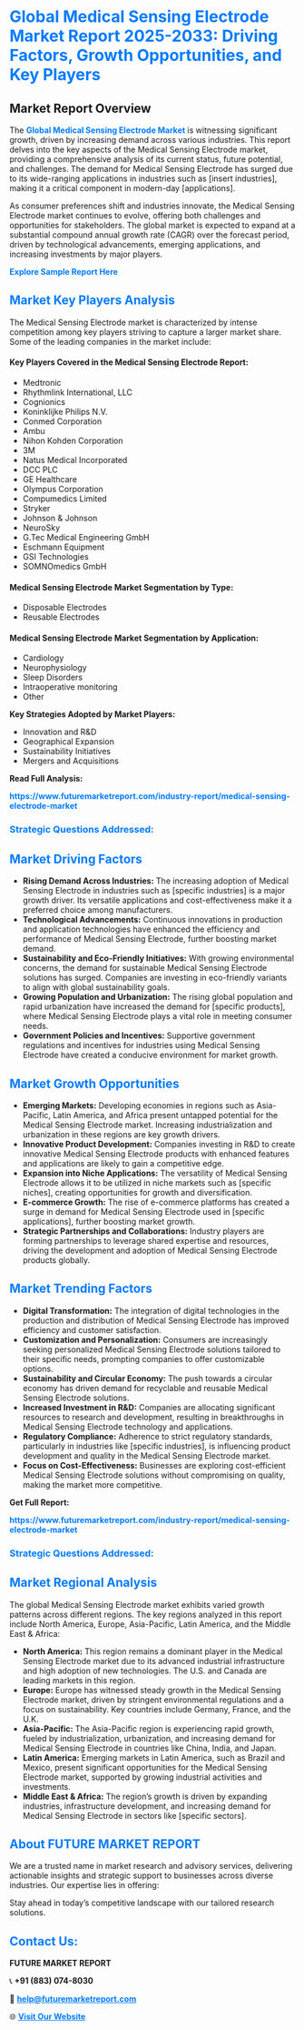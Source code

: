 <h1 style="color: #007BFF;">Global Medical Sensing Electrode Market Report 2025-2033: Driving Factors, Growth Opportunities, and Key Players</h1>

<section id="overview">
<h2>Market Report Overview</h2>
<p>The <a href="https://www.futuremarketreport.com/industry-report/medical-sensing-electrode-market" style="color: #007BFF; text-decoration: none;"><strong>Global Medical Sensing Electrode Market</strong></a> is witnessing significant growth, driven by increasing demand across various industries. This report delves into the key aspects of the Medical Sensing Electrode market, providing a comprehensive analysis of its current status, future potential, and challenges. The demand for Medical Sensing Electrode has surged due to its wide-ranging applications in industries such as [insert industries], making it a critical component in modern-day [applications].</p>
<p>As consumer preferences shift and industries innovate, the Medical Sensing Electrode market continues to evolve, offering both challenges and opportunities for stakeholders. The global market is expected to expand at a substantial compound annual growth rate (CAGR) over the forecast period, driven by technological advancements, emerging applications, and increasing investments by major players.</p>
</section>

<section id="overview">
<p><a href="https://www.futuremarketreport.com/request-sample/reportId=64652" style="color: #007BFF; text-decoration: none;"><strong>Explore Sample Report Here</strong></a></p>
</section>

<section id="key-players">
<h2 style="color: #007BFF;">Market Key Players Analysis</h2>
<p>The Medical Sensing Electrode market is characterized by intense competition among key players striving to capture a larger market share. Some of the leading companies in the market include:</p>
<h4>Key Players Covered in the Medical Sensing Electrode Report:</h4>
<ul><li>Medtronic</li><li>Rhythmlink International, LLC</li><li>Cognionics</li><li>Koninklijke Philips N.V.</li><li>Conmed Corporation</li><li>Ambu</li><li>Nihon Kohden Corporation</li><li>3M</li><li>Natus Medical Incorporated</li><li>DCC PLC</li><li>GE Healthcare</li><li>Olympus Corporation</li><li>Compumedics Limited</li><li>Stryker</li><li>Johnson &amp; Johnson</li><li>NeuroSky</li><li>G.Tec Medical Engineering GmbH</li><li>Eschmann Equipment</li><li>GSI Technologies</li><li>SOMNOmedics GmbH</li></ul>
<h4>Medical Sensing Electrode Market Segmentation by Type:</h4>
<ul><li>Disposable Electrodes</li><li>Reusable Electrodes</li></ul>

<h4>Medical Sensing Electrode Market Segmentation by Application:</h4>
<ul><li>Cardiology</li><li>Neurophysiology</li><li>Sleep Disorders</li><li>Intraoperative monitoring</li><li>Other</li></ul>
<p><strong>Key Strategies Adopted by Market Players:</strong></p>
<ul>
<li>Innovation and R&D</li>
<li>Geographical Expansion</li>
<li>Sustainability Initiatives</li>
<li>Mergers and Acquisitions</li>
</ul>
</section>

<section>
<p><strong>Read Full Analysis: </strong></p><a href="https://www.futuremarketreport.com/industry-report/medical-sensing-electrode-market" style="color: #007BFF; text-decoration: none;"><strong>https://www.futuremarketreport.com/industry-report/medical-sensing-electrode-market</strong></a>
<h3 style="color: #007BFF;">Strategic Questions Addressed:</h3>
</section>

<section id="driving-factors">
<h2 style="color: #007BFF;">Market Driving Factors</h2>
<ul>
<li><strong>Rising Demand Across Industries:</strong> The increasing adoption of Medical Sensing Electrode in industries such as [specific industries] is a major growth driver. Its versatile applications and cost-effectiveness make it a preferred choice among manufacturers.</li>
<li><strong>Technological Advancements:</strong> Continuous innovations in production and application technologies have enhanced the efficiency and performance of Medical Sensing Electrode, further boosting market demand.</li>
<li><strong>Sustainability and Eco-Friendly Initiatives:</strong> With growing environmental concerns, the demand for sustainable Medical Sensing Electrode solutions has surged. Companies are investing in eco-friendly variants to align with global sustainability goals.</li>
<li><strong>Growing Population and Urbanization:</strong> The rising global population and rapid urbanization have increased the demand for [specific products], where Medical Sensing Electrode plays a vital role in meeting consumer needs.</li>
<li><strong>Government Policies and Incentives:</strong> Supportive government regulations and incentives for industries using Medical Sensing Electrode have created a conducive environment for market growth.</li>
</ul>
</section>

<section id="growth-opportunities">
<h2 style="color: #007BFF;">Market Growth Opportunities</h2>
<ul>
<li><strong>Emerging Markets:</strong> Developing economies in regions such as Asia-Pacific, Latin America, and Africa present untapped potential for the Medical Sensing Electrode market. Increasing industrialization and urbanization in these regions are key growth drivers.</li>
<li><strong>Innovative Product Development:</strong> Companies investing in R&D to create innovative Medical Sensing Electrode products with enhanced features and applications are likely to gain a competitive edge.</li>
<li><strong>Expansion into Niche Applications:</strong> The versatility of Medical Sensing Electrode allows it to be utilized in niche markets such as [specific niches], creating opportunities for growth and diversification.</li>
<li><strong>E-commerce Growth:</strong> The rise of e-commerce platforms has created a surge in demand for Medical Sensing Electrode used in [specific applications], further boosting market growth.</li>
<li><strong>Strategic Partnerships and Collaborations:</strong> Industry players are forming partnerships to leverage shared expertise and resources, driving the development and adoption of Medical Sensing Electrode products globally.</li>
</ul>
</section>

<section id="trending-factors">
<h2 style="color: #007BFF;">Market Trending Factors</h2>
<ul>
<li><strong>Digital Transformation:</strong> The integration of digital technologies in the production and distribution of Medical Sensing Electrode has improved efficiency and customer satisfaction.</li>
<li><strong>Customization and Personalization:</strong> Consumers are increasingly seeking personalized Medical Sensing Electrode solutions tailored to their specific needs, prompting companies to offer customizable options.</li>
<li><strong>Sustainability and Circular Economy:</strong> The push towards a circular economy has driven demand for recyclable and reusable Medical Sensing Electrode solutions.</li>
<li><strong>Increased Investment in R&D:</strong> Companies are allocating significant resources to research and development, resulting in breakthroughs in Medical Sensing Electrode technology and applications.</li>
<li><strong>Regulatory Compliance:</strong> Adherence to strict regulatory standards, particularly in industries like [specific industries], is influencing product development and quality in the Medical Sensing Electrode market.</li>
<li><strong>Focus on Cost-Effectiveness:</strong> Businesses are exploring cost-efficient Medical Sensing Electrode solutions without compromising on quality, making the market more competitive.</li>
</ul>
</section>

<section>
<p><strong>Get Full Report: </strong></p><a href="https://www.futuremarketreport.com/industry-report/medical-sensing-electrode-market" style="color: #007BFF; text-decoration: none;"><strong>https://www.futuremarketreport.com/industry-report/medical-sensing-electrode-market</strong></a>
<h3 style="color: #007BFF;">Strategic Questions Addressed:</h3>
</section>


<section id="regional-analysis">
<h2 style="color: #007BFF;">Market Regional Analysis</h2>
<p>The global Medical Sensing Electrode market exhibits varied growth patterns across different regions. The key regions analyzed in this report include North America, Europe, Asia-Pacific, Latin America, and the Middle East & Africa:</p>
<ul>
<li><strong>North America:</strong> This region remains a dominant player in the Medical Sensing Electrode market due to its advanced industrial infrastructure and high adoption of new technologies. The U.S. and Canada are leading markets in this region.</li>
<li><strong>Europe:</strong> Europe has witnessed steady growth in the Medical Sensing Electrode market, driven by stringent environmental regulations and a focus on sustainability. Key countries include Germany, France, and the U.K.</li>
<li><strong>Asia-Pacific:</strong> The Asia-Pacific region is experiencing rapid growth, fueled by industrialization, urbanization, and increasing demand for Medical Sensing Electrode in countries like China, India, and Japan.</li>
<li><strong>Latin America:</strong> Emerging markets in Latin America, such as Brazil and Mexico, present significant opportunities for the Medical Sensing Electrode market, supported by growing industrial activities and investments.</li>
<li><strong>Middle East & Africa:</strong> The region’s growth is driven by expanding industries, infrastructure development, and increasing demand for Medical Sensing Electrode in sectors like [specific sectors].</li>
</ul>
</section>

<footer>
<h2 style="color: #007BFF;">About FUTURE MARKET REPORT</h2>
<p>We are a trusted name in market research and advisory services, delivering actionable insights and strategic support to businesses across diverse industries. Our expertise lies in offering:</p>

<p>Stay ahead in today’s competitive landscape with our tailored research solutions.</p>

<h2 style="color: #007BFF;">Contact Us:</h2>
<p><strong>FUTURE MARKET REPORT</strong></p>
<p>📞 <strong>+91 (883) 074-8030</strong></p>
<p>📧 <strong><a href="mailto:help@futuremarketreport.com" style="color: #007BFF;">help@futuremarketreport.com</a></strong></p>
<p>🌐 <strong><a href="https://www.futuremarketreport.com/" style="color: #007BFF;">Visit Our Website</a></strong></p>
</footer>